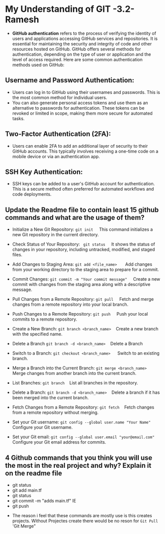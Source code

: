 # My Understanding of GIT -3.2-Ramesh #

+ **GitHub authentication** refers to the process of verifying the identity of users and applications accessing GitHub services and repositories. It is essential for maintaining  the security and integrity of code and other resources hosted on GitHub. GitHub offers several methods for authentication, depending on the type of user or application   and the level of access required. Here are some common authentication methods used on GitHub:

## Username and Password Authentication: ## 

*    Users can log in to GitHub using their usernames and passwords. This is the most common method for individual users.
*    You can also generate personal access tokens and use them as an alternative to passwords for authentication. These tokens can be revoked or limited in scope, making them
      more secure for automated tasks.

## Two-Factor Authentication (2FA): ## 

* Users can enable 2FA to add an additional layer of security to their GitHub accounts. This typically involves receiving a one-time code on a mobile device or via an 
  authentication app.


## SSH Key Authentication: ## 

* SSH keys can be added to a user's GitHub account for authentication. This is a secure method often preferred for automated workflows and code deployments.

## Update the Readme file to contain least 15 github commands and what are the usage of them? ## 

 * Initialize a New Git Repository:
         ` git init ` &nbsp; &nbsp; This command initializes a new Git repository in the current directory.

 * Check Status of Your Repository:
           ` git status`   &nbsp; &nbsp; It shows the status of changes in your repository, including untracked, modified, and staged files.

 * Add Changes to Staging Area:
       `git add <file_name> ` &nbsp; &nbsp; Add changes from your working directory to the staging area to prepare for a commit.

*  Commit Changes:
      ` git commit -m "Your commit message" ` &nbsp; &nbsp; Create a new commit with changes from the staging area along with a descriptive message.

* Pull Changes from a Remote Repository:
      ` git pull ` &nbsp; &nbsp; Fetch and merge changes from a remote repository into your local branch.

* Push Changes to a Remote Repository:
      ` git push `  &nbsp; &nbsp;  Push your local commits to a remote repository.

* Create a New Branch:
      ` git branch <branch_name> ` &nbsp;&nbsp; Create a new branch with the specified name.
  
* Delete a Branch
   ` git branch -d <branch_name> ` &nbsp;&nbsp; Delete a Branch   

* Switch to a Branch:
      `git checkout <branch_name> ` &nbsp;&nbsp; Switch to an existing branch.

* Merge a Branch into the Current Branch:
      ` git merge <branch_name> ` &nbsp; &nbsp; Merge changes from another branch into the current branch.

* List Branches:
      ` git branch `  &nbsp;&nbsp;  List all branches in the repository.

* Delete a Branch:
      ` git branch -d <branch_name> ` &nbsp;&nbsp;  Delete a branch if it has been merged into the current branch.

* Fetch Changes from a Remote Repository:
      ` git fetch `  &nbsp;&nbsp; Fetch changes from a remote repository without merging.

* Set your Git username:
      `git config --global user.name "Your Name" ` &nbsp;&nbsp; Configure your Git username.

* Set your Git email:
      ` git config --global user.email "your@email.com" ` &nbsp;&nbsp; Configure your Git email address for commits.


## 4 Github commands that you think you will use the most in the real project and why? Explain it on the readme file ##

 + git status
 + git add main.tf
 + git status
 + git commit -m "adds main.tf" IE
 + git push

* The reason i feel that these commands are mostly use is this creates projects. Without Projectes create there would be no reson for ` Git Pull ` 'Git Merge" 
